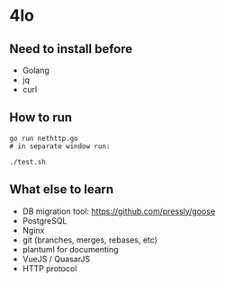 # 4lo

## Need to install before
- Golang
- jq
- curl

## How to run
```shell
go run nethttp.go
# in separate window run:

./test.sh
```

## What else to learn
- DB migration tool: https://github.com/pressly/goose
- PostgreSQL
- Nginx
- git (branches, merges, rebases, etc)
- plantuml for documenting
- VueJS / QuasarJS
- HTTP protocol
